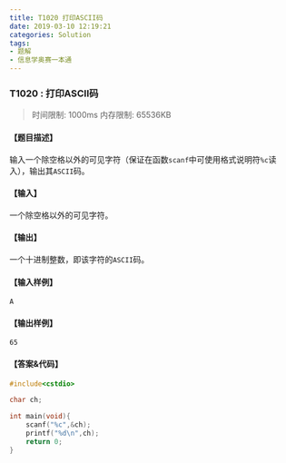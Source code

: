 ```yaml
---
title: T1020 打印ASCII码
date: 2019-03-10 12:19:21
categories: Solution
tags:
- 题解
- 信息学奥赛一本通
---
```


### T1020 : 打印ASCII码

> 时间限制: $1000 \text{ms}$ 内存限制: $65536 \text{KB}$

<!-- more -->

#### 【题目描述】

输入一个除空格以外的可见字符（保证在函数`scanf`中可使用格式说明符`%c`读入），输出其`ASCII`码。

#### 【输入】

一个除空格以外的可见字符。

#### 【输出】

一个十进制整数，即该字符的`ASCII`码。

#### 【输入样例】

```
A
```

#### 【输出样例】

```
65
```

#### 【答案&代码】

```cpp
#include<cstdio>

char ch;

int main(void){
    scanf("%c",&ch);
    printf("%d\n",ch);
    return 0;
}
```
